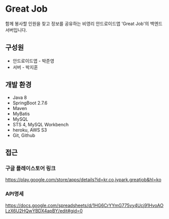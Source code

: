 # Great Job
함께 봉사할 인원을 찾고 정보를 공유하는 비영리 안드로이드앱 'Great Job'의 백엔드서버입니다.

## 구성원
- 안드로이드앱 - 박준영
- 서버 - 박지훈

## 개발 환경
- Java 8
- SpringBoot 2.7.6
- Maven
- MyBatis
- MySQL
- STS 4, MySQL Workbench
- heroku, AWS S3
- Git, Github 

## 접근

### 구글 플레이스토어 링크
https://play.google.com/store/apps/details?id=kr.co.jypark.greatjob&hl=ko
### API명세 
https://docs.google.com/spreadsheets/d/1HG6CrYYmG775vy4Ucj91HvoAOLzX6U2HQwYBDX4apBY/edit#gid=0
